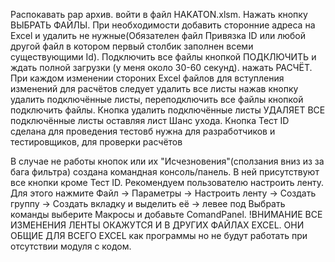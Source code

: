 Распокавать рар архив. войти в файл HAKATON.xlsm. Нажать кнопку ВЫБРАТЬ ФАЙЛЫ. При необходимости добавить сторонние адреса на Excel и удалить не нужные(Обязателен файл Привязка ID или любой другой файл в котором первый столбик заполнен всеми существующими Id). Подключить все файлы кнопкой ПОДКЛЮЧИТЬ и ждать полной загрузки (у меня около 30-60 секунд). нажать РАСЧЁТ. При каждом изменении стороних Excel файлов для вступления изменений для расчётов следует удалить все листы нажав кнопку удалить подключённые листы, переподключить все файлы кнопкой подключить файлы. Кнопка удалить подключённые листы УДАЛЯЕТ ВСЕ подключённые листы оставляя лист Шанс ухода. Кнопка Тест ID сделана для проведения тестовб нужна для разработчиков и тестировщиков, для проверки расчётов

В случае не работы кнопок или их "Исчезновения"(сползания вниз из за бага фильтра) создана командная консоль/панель. В ней присутствуют все кнопки кроме Тест ID. Рекомендуем пользователю настроить ленту. Для этого нажмите Файл -> Параметры -> Настроить ленту -> Создать группу -> Создать вкладку и выделить её -> левее под Выбрать команды выберите Макросы и добавьте ComandPanel. !ВНИМАНИЕ ВСЕ ИЗМЕНЕНИЯ ЛЕНТЫ ОКАЖУТСЯ И В ДРУГИХ ФАЙЛАХ EXCEL. ОНИ ОБЩИЕ ДЛЯ ВСЕГО EXCEL как программы но не будут работать при отсутствии модуля с кодом.
